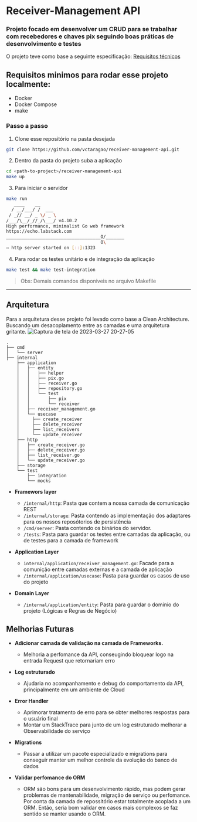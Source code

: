 # Receiver-Management API

### Projeto focado em desenvolver um CRUD para se trabalhar com recebedores e chaves pix seguindo boas práticas de desenvolvimento e testes

O projeto teve como base a seguinte especificação: [Requisitos técnicos](https://docs.google.com/document/d/1XyjrQZgWG_m42OK6YR6MIm5MXY5INvSNWxEuFyexaaw/edit?usp=sharing)

## Requisitos minimos para rodar esse projeto localmente:

- Docker
- Docker Compose
- make

### Passo a passo

1. Clone esse repositório na pasta desejada

```bash
git clone https://github.com/vctaragao/receiver-management-api.git
```

2. Dentro da pasta do projeto suba a aplicação

```bash
cd <path-to-project>/receiver-management-api
make up
```

3. Para iniciar o servidor

```bash
make run
   ____    __
  / __/___/ /  ___
 / _// __/ _ \/ _ \
/___/\__/_//_/\___/ v4.10.2
High performance, minimalist Go web framework
https://echo.labstack.com
____________________________________O/_______
                                    O\
⇨ http server started on [::]:1323
```

4. Para rodar os testes unitário e de integração da aplicação

```bash
make test && make test-integration
```

> Obs: Demais comandos disponiveis no arquivo Makefile

---

## Arquitetura

Para a arquitetura desse projeto foi levado como base a Clean Architecture. Buscando um desacoplamento entre as camadas e
uma arquitetura gritante.
![Captura de tela de 2023-03-27 20-27-05](https://user-images.githubusercontent.com/26884793/228092690-92990a92-1fd1-4151-8ae8-ed50871a105a.png)
```
.
├── cmd
│   └── server
├── internal
    ├── application
    │   ├── entity
    │   │   ├── helper
    │   │   ├── pix.go
    │   │   ├── receiver.go
    │   │   ├── repository.go
    │   │   └── test
    │   │       ├── pix
    │   │       └── receiver
    │   ├── receiver_management.go
    │   └── usecase
    │     ├── create_receiver
    │     ├── delete_receiver
    │     ├── list_receivers
    │     └── update_receiver
    ├── http
    │   ├── create_receiver.go
    │   ├── delete_receiver.go
    │   ├── list_receiver.go
    │   └── update_receiver.go
    ├── storage
    └── test
        ├── integration
        └── mocks
```

- **Framewors layer**

  - `/internal/http`: Pasta que contem a nossa camada de comunicação REST
  - `/internal/storage`: Pasta contendo as implementação dos adaptares para os nossos reposótorios de persistência
  - `/cmd/server`: Pasta contendo os binários do servidor.
  - `/tests`: Pasta para guardar os testes entre camadas da aplicação, ou de testes para a camada de framework

- **Application Layer**

  - `internal/application/receiver_management.go`: Facade para a comunição entre camadas externas e a camada de aplicação
  - `/internal/application/usecase`: Pasta para guardar os casos de uso do projeto

- **Domain Layer**
  - `/internal/application/entity`: Pasta para guardar o dominio do projeto (Lógicas e Regras de Negócio)

## Melhorias Futuras

- **Adicionar camada de validação na camada de Frameworks.**

  - Melhoria a perfomance da API, conseugindo bloquear logo na entrada Request que retornariam erro

- **Log estruturado**

  - Ajudaria no acompanhamento e debug do comportamento da API, principalmente em um ambiente de Cloud

- **Error Handler**

  - Aprimorar tratamento de erro para se obter melhores respostas para o usuário final
  - Montar um StackTrace para junto de um log estruturado melhorar a Observabilidade do serviço

- **Migrations**
  - Passar a utilizar um pacote especializado e migrations para conseguir manter um melhor controle da evolução do banco de dados
- **Validar perfomance do ORM**
  - ORM são bons para um desenvolvimento rápido, mas podem gerar problemas de mantenabilidade, migração de serviço ou perfomance.
    Por conta da camada de repossitório estar totalmente acoplada a um ORM. Então, seria bom validar em casos mais complexos se
    faz sentido se manter usando o ORM.
